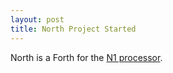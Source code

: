 ```yaml
---
layout: post
title: North Project Started
---
```


North is a Forth for the [N1 processor](https://github.com/hotwolf/N1).
